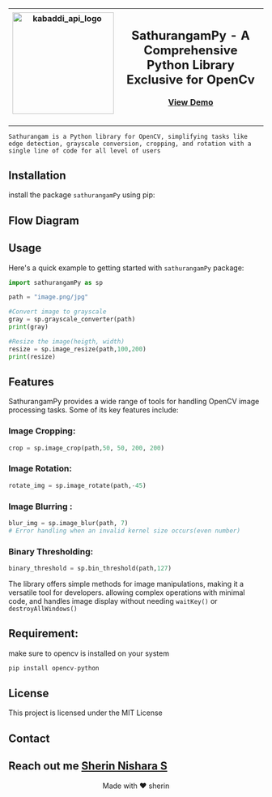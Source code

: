 | <img width="200" alt="kabaddi_api_logo" src="https://github.com/user-attachments/assets/0db53696-7212-47be-befd-abd803126286"> | <h2 align="center">SathurangamPy - A Comprehensive Python Library Exclusive for OpenCv</h2><p align="center"><a href="#Demo">View Demo</a></p> |
|:---:|:---|

<!--[![License](https://img.shields.io/pypi/l/sathuran.svg)](https://github.com/kabaddiPy/kabaddiPy/blob/main/LICENSE)
[![PyPI version](https://badge.fury.io/py/kabaddiPy.svg)](https://badge.fury.io/py/kabaddiPy)
[![Python Versions](https://img.shields.io/pypi/pyversions/kabaddiPy.svg)](https://pypi.org/project/kabaddiPy/) -->

---

`Sathurangam is a Python library for OpenCV, simplifying tasks like edge detection, grayscale conversion, cropping, and rotation with a single line of code for all level of users`

## Installation 

install the package `sathurangamPy` using pip:


<!--```shell
```

Deployed here: https://pypi.org/project/kabaddiPy/
-->

## Flow Diagram

<div align=center">
</div>


## Usage

Here's a quick example to getting started with `sathurangamPy` package:


```python
import sathurangamPy as sp

path = "image.png/jpg"

#Convert image to grayscale
gray = sp.grayscale_converter(path)
print(gray)

#Resize the image(heigth, width)
resize = sp.image_resize(path,100,200)
print(resize)

```

## Features

SathurangamPy provides a wide range of tools for handling OpenCV image processing tasks. Some of its key features include:

### Image Cropping:

```python
crop = sp.image_crop(path,50, 50, 200, 200)
```

### Image Rotation:

```python
rotate_img = sp.image_rotate(path,-45)
```

### Image Blurring :

```python
blur_img = sp.image_blur(path, 7)
# Error handling when an invalid kernel size occurs(even number)
```

### Binary Thresholding:

```python
binary_threshold = sp.bin_threshold(path,127)
```


The library offers simple methods for image manipulations, making it a versatile tool for developers. 
allowing complex operations with minimal code, and handles image display without needing `waitKey()` or `destroyAllWindows()`


## Requirement:

make sure to opencv is installed on your system

```python
pip install opencv-python
```

## License

This project is licensed under the MIT License


## Contact

Reach out me [Sherin Nishara S](mailto:sherinars2004@gmail.com)
---

<p align="center">
  Made with ❤️ sherin
</p>

